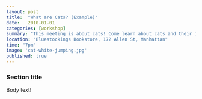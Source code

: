 ```yaml
---
layout: post
title:  "What are Cats? (Example)"
date:   2010-01-01
categories: [workshop]
summary: "This meeting is about cats! Come learn about cats and their implications in policing, education, and housing. We'll cover some reason news stories and do a hands on exercise that will demonstrate algorithmic bias with cats."
location: "Bluestockings Bookstore, 172 Allen St, Manhattan"
time: "7pm"
image: 'cat-white-jumping.jpg'
published: true
---
```


### Section title

Body text!
